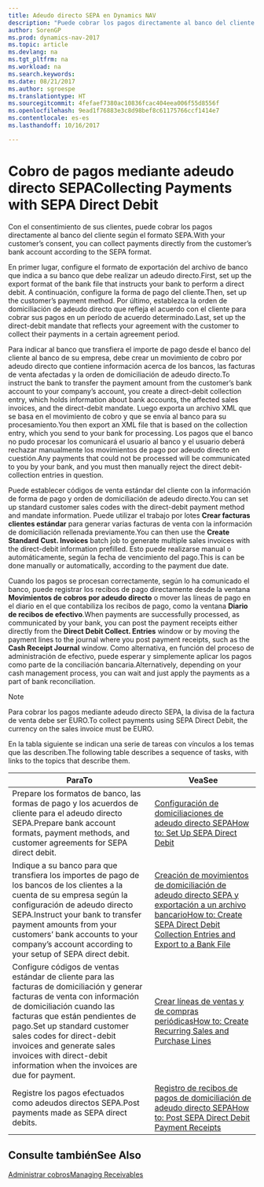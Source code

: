 ```yaml
---
title: Adeudo directo SEPA en Dynamics NAV
description: "Puede cobrar los pagos directamente al banco del cliente según el formato SEPA."
author: SorenGP
ms.prod: dynamics-nav-2017
ms.topic: article
ms.devlang: na
ms.tgt_pltfrm: na
ms.workload: na
ms.search.keywords: 
ms.date: 08/21/2017
ms.author: sgroespe
ms.translationtype: HT
ms.sourcegitcommit: 4fefaef7380ac10836fcac404eea006f55d8556f
ms.openlocfilehash: 9ead1f76883e3c8d98bef8c61175766ccf1414e7
ms.contentlocale: es-es
ms.lasthandoff: 10/16/2017

---
```

# <a name="collecting-payments-with-sepa-direct-debit"></a><span data-ttu-id="71012-103">Cobro de pagos mediante adeudo directo SEPA</span><span class="sxs-lookup"><span data-stu-id="71012-103">Collecting Payments with SEPA Direct Debit</span></span>
<span data-ttu-id="71012-104">Con el consentimiento de sus clientes, puede cobrar los pagos directamente al banco del cliente según el formato SEPA.</span><span class="sxs-lookup"><span data-stu-id="71012-104">With your customer’s consent, you can collect payments directly from the customer’s bank account according to the SEPA format.</span></span>  

 <span data-ttu-id="71012-105">En primer lugar, configure el formato de exportación del archivo de banco que indica a su banco que debe realizar un adeudo directo.</span><span class="sxs-lookup"><span data-stu-id="71012-105">First, set up the export format of the bank file that instructs your bank to perform a direct debit.</span></span> <span data-ttu-id="71012-106">A continuación, configure la forma de pago del cliente.</span><span class="sxs-lookup"><span data-stu-id="71012-106">Then, set up the customer’s payment method.</span></span> <span data-ttu-id="71012-107">Por último, establezca la orden de domiciliación de adeudo directo que refleja el acuerdo con el cliente para cobrar sus pagos en un período de acuerdo determinado.</span><span class="sxs-lookup"><span data-stu-id="71012-107">Last, set up the direct-debit mandate that reflects your agreement with the customer to collect their payments in a certain agreement period.</span></span>  

 <span data-ttu-id="71012-108">Para indicar al banco que transfiera el importe de pago desde el banco del cliente al banco de su empresa, debe crear un movimiento de cobro por adeudo directo que contiene información acerca de los bancos, las facturas de venta afectadas y la orden de domiciliación de adeudo directo.</span><span class="sxs-lookup"><span data-stu-id="71012-108">To instruct the bank to transfer the payment amount from the customer’s bank account to your company’s account, you create a direct-debit collection entry, which holds information about bank accounts, the affected sales invoices, and the direct-debit mandate.</span></span> <span data-ttu-id="71012-109">Luego exporta un archivo XML que se basa en el movimiento de cobro y que se envía al banco para su procesamiento.</span><span class="sxs-lookup"><span data-stu-id="71012-109">You then export an XML file that is based on the collection entry, which you send to your bank for processing.</span></span> <span data-ttu-id="71012-110">Los pagos que el banco no pudo procesar los comunicará el usuario al banco y el usuario deberá rechazar manualmente los movimientos de pago por adeudo directo en cuestión.</span><span class="sxs-lookup"><span data-stu-id="71012-110">Any payments that could not be processed will be communicated to you by your bank, and you must then manually reject the direct debit-collection entries in question.</span></span>  

 <span data-ttu-id="71012-111">Puede establecer códigos de venta estándar del cliente con la información de forma de pago y orden de domiciliación de adeudo directo.</span><span class="sxs-lookup"><span data-stu-id="71012-111">You can set up standard customer sales codes with the direct-debit payment method and mandate information.</span></span> <span data-ttu-id="71012-112">Puede utilizar el trabajo por lotes **Crear facturas clientes estándar** para generar varias facturas de venta con la información de domiciliación rellenada previamente.</span><span class="sxs-lookup"><span data-stu-id="71012-112">You can then use the **Create Standard Cust. Invoices** batch job to generate multiple sales invoices with the direct-debit information prefilled.</span></span> <span data-ttu-id="71012-113">Esto puede realizarse manual o automáticamente, según la fecha de vencimiento del pago.</span><span class="sxs-lookup"><span data-stu-id="71012-113">This is can be done manually or automatically, according to the payment due date.</span></span>  

 <span data-ttu-id="71012-114">Cuando los pagos se procesan correctamente, según lo ha comunicado el banco, puede registrar los recibos de pago directamente desde la ventana **Movimientos de cobros por adeudo directo** o mover las líneas de pago en el diario en el que contabiliza los recibos de pago, como la ventana **Diario de recibos de efectivo**.</span><span class="sxs-lookup"><span data-stu-id="71012-114">When payments are successfully processed, as communicated by your bank, you can post the payment receipts either directly from the **Direct Debit Collect. Entries** window or by moving the payment lines to the journal where you post payment receipts, such as the **Cash Receipt Journal** window.</span></span> <span data-ttu-id="71012-115">Como alternativa, en función del proceso de administración de efectivo, puede esperar y simplemente aplicar los pagos como parte de la conciliación bancaria.</span><span class="sxs-lookup"><span data-stu-id="71012-115">Alternatively, depending on your cash management process, you can wait and just apply the payments as a part of bank reconciliation.</span></span>  

> [!NOTE]  
>  <span data-ttu-id="71012-116">Para cobrar los pagos mediante adeudo directo SEPA, la divisa de la factura de venta debe ser EURO.</span><span class="sxs-lookup"><span data-stu-id="71012-116">To collect payments using SEPA Direct Debit, the currency on the sales invoice must be EURO.</span></span>  

 <span data-ttu-id="71012-117">En la tabla siguiente se indican una serie de tareas con vínculos a los temas que las describen.</span><span class="sxs-lookup"><span data-stu-id="71012-117">The following table describes a sequence of tasks, with links to the topics that describe them.</span></span>   

|<span data-ttu-id="71012-118">**Para**</span><span class="sxs-lookup"><span data-stu-id="71012-118">**To**</span></span>|<span data-ttu-id="71012-119">**Vea**</span><span class="sxs-lookup"><span data-stu-id="71012-119">**See**</span></span>|  
|------------|-------------|  
|<span data-ttu-id="71012-120">Prepare los formatos de banco, las formas de pago y los acuerdos de cliente para el adeudo directo SEPA.</span><span class="sxs-lookup"><span data-stu-id="71012-120">Prepare bank account formats, payment methods, and customer agreements for SEPA direct debit.</span></span>|[<span data-ttu-id="71012-121">Configuración de domiciliaciones de adeudo directo SEPA</span><span class="sxs-lookup"><span data-stu-id="71012-121">How to: Set Up SEPA Direct Debit</span></span>](finance-how-to-set-up-sepa-direct-debit.md)|  
|<span data-ttu-id="71012-122">Indique a su banco para que transfiera los importes de pago de los bancos de los clientes a la cuenta de su empresa según la configuración de adeudo directo SEPA.</span><span class="sxs-lookup"><span data-stu-id="71012-122">Instruct your bank to transfer payment amounts from your customers’ bank accounts to your company’s account according to your setup of SEPA direct debit.</span></span>|[<span data-ttu-id="71012-123">Creación de movimientos de domiciliación de adeudo directo SEPA y exportación a un archivo bancario</span><span class="sxs-lookup"><span data-stu-id="71012-123">How to: Create SEPA Direct Debit Collection Entries and Export to a Bank File</span></span>](finance-how-create-sepa-direct-debit-collection-entries-export-bank-file.md)|  
|<span data-ttu-id="71012-124">Configure códigos de ventas estándar de cliente para las facturas de domiciliación y generar facturas de venta con información de domiciliación cuando las facturas que están pendientes de pago.</span><span class="sxs-lookup"><span data-stu-id="71012-124">Set up standard customer sales codes for direct-debit invoices and generate sales invoices with direct-debit information when the invoices are due for payment.</span></span>|[<span data-ttu-id="71012-125">Crear líneas de ventas y de compras periódicas</span><span class="sxs-lookup"><span data-stu-id="71012-125">How to: Create Recurring Sales and Purchase Lines</span></span>](sales-how-work-standard-lines.md)|  
|<span data-ttu-id="71012-126">Registre los pagos efectuados como adeudos directos SEPA.</span><span class="sxs-lookup"><span data-stu-id="71012-126">Post payments made as SEPA direct debits.</span></span>|[<span data-ttu-id="71012-127">Registro de recibos de pagos de domiciliación de adeudo directo SEPA</span><span class="sxs-lookup"><span data-stu-id="71012-127">How to: Post SEPA Direct Debit Payment Receipts</span></span>](finance-how-to-post-sepa-direct-debit-payment-receipts.md)|  

## <a name="see-also"></a><span data-ttu-id="71012-128">Consulte también</span><span class="sxs-lookup"><span data-stu-id="71012-128">See Also</span></span>  
[<span data-ttu-id="71012-129">Administrar cobros</span><span class="sxs-lookup"><span data-stu-id="71012-129">Managing Receivables</span></span>](receivables-manage-receivables.md)

